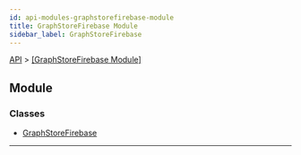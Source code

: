 ```yaml
---
id: api-modules-graphstorefirebase-module
title: GraphStoreFirebase Module
sidebar_label: GraphStoreFirebase
---
```


[API](api-readme.md) > [[GraphStoreFirebase Module]](api-modules-graphstorefirebase-module.md)



## Module

### Classes

* [GraphStoreFirebase](api-classes-graphstorefirebase-graphstorefirebase.md)



---
